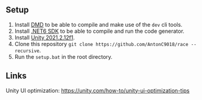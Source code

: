 

## Setup


1. Install [DMD](https://dlang.org/download.html) to be able to compile and make use of the `dev` cli tools.
2. Install [.NET6 SDK](https://dotnet.microsoft.com/en-us/download/dotnet/6.0) to be able to compile and run the code generator.
3. Install [Unity 2021.2.12f1](https://unity3d.com/unity/whats-new/2021.2.12).
4. Clone this repository `git clone https://github.com/AntonC9018/race --recursive`.
5. Run the `setup.bat` in the root directory.


## Links

Unity UI optimization: https://unity.com/how-to/unity-ui-optimization-tips

